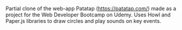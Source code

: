 Partial clone of the web-app Patatap (https://patatap.com/) made as a project for the Web Developer Bootcamp on Udemy. Uses Howl and Paper.js libraries to draw circles and play sounds on key events.
